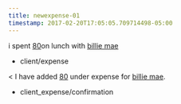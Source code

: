 ```yaml
---
title: newexpense-01
timestamp: 2017-02-20T17:05:05.709714498-05:00
---
```


i spent [80](amount_of_money)on lunch with [billie mae](company_name)
* client/expense

< I have added [80](amount_of_money) under expense for [billie mae](company_name).
* client_expense/confirmation
